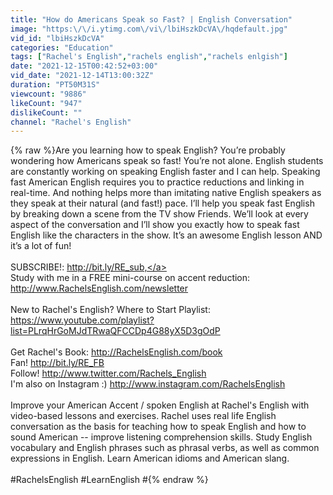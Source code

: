 ```yaml
---
title: "How do Americans Speak so Fast? | English Conversation"
image: "https:\/\/i.ytimg.com\/vi\/lbiHszkDcVA\/hqdefault.jpg"
vid_id: "lbiHszkDcVA"
categories: "Education"
tags: ["Rachel's English","rachels english","rachels enlgish"]
date: "2021-12-15T00:42:52+03:00"
vid_date: "2021-12-14T13:00:32Z"
duration: "PT50M31S"
viewcount: "9886"
likeCount: "947"
dislikeCount: ""
channel: "Rachel's English"
---
```

{% raw %}Are you learning how to speak English? You’re probably wondering how Americans speak so fast! You’re not alone. English students are constantly working on speaking English faster and I can help. Speaking fast American English requires you to practice reductions and linking in real-time. And nothing helps more than imitating native English speakers as they speak at their natural (and fast!) pace. I’ll help you speak fast English by breaking down a scene from the TV show Friends. We’ll look at every aspect of the conversation and I’ll show you exactly how to speak fast English like the characters in the show. It’s an awesome English lesson AND it’s a lot of fun! <br /><br />SUBSCRIBE!: <a rel="nofollow" target="blank" href="http://bit.ly/RE_sub,">http://bit.ly/RE_sub,</a> <br />Study with me in a FREE mini-course on accent reduction: <a rel="nofollow" target="blank" href="http://www.RachelsEnglish.com/newsletter">http://www.RachelsEnglish.com/newsletter</a><br /><br />New to Rachel's English?  Where to Start Playlist: <br /><a rel="nofollow" target="blank" href="https://www.youtube.com/playlist?list=PLrqHrGoMJdTRwaQFCCDp4G88yX5D3gOdP">https://www.youtube.com/playlist?list=PLrqHrGoMJdTRwaQFCCDp4G88yX5D3gOdP</a><br /><br />Get Rachel's Book:  <a rel="nofollow" target="blank" href="http://RachelsEnglish.com/book">http://RachelsEnglish.com/book</a>  <br />Fan! <a rel="nofollow" target="blank" href="http://bit.ly/RE_FB">http://bit.ly/RE_FB</a> <br />Follow!  <a rel="nofollow" target="blank" href="http://www.twitter.com/Rachels_English">http://www.twitter.com/Rachels_English</a><br />I'm also on Instagram :)  <a rel="nofollow" target="blank" href="http://www.instagram.com/RachelsEnglish">http://www.instagram.com/RachelsEnglish</a><br /><br />Improve your American Accent / spoken English at Rachel's English with video-based lessons and exercises.  Rachel uses real life English conversation as the basis for teaching how to speak English and how to sound American -- improve listening comprehension skills.  Study English vocabulary and English phrases such as phrasal verbs, as well as common expressions in English.  Learn American idioms and American slang.  <br /><br />#RachelsEnglish #LearnEnglish #{% endraw %}
